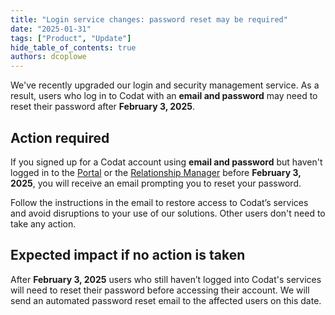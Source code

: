 ```yaml
---
title: "Login service changes: password reset may be required"
date: "2025-01-31"
tags: ["Product", "Update"]
hide_table_of_contents: true
authors: dcoplowe
---
```


We've recently upgraded our login and security management service. As a result, users who log in to Codat with an **email and password** may need to reset their password after **February 3, 2025**.

<!--truncate-->

## Action required

If you signed up for a Codat account using **email and password** but haven't logged in to the [Portal](https://app.codat.io/) or the [Relationship Manager](https://relationships.codat.io/) before **February 3, 2025**, you will receive an email prompting you to reset your password. 

Follow the instructions in the email to restore access to Codat’s services and avoid disruptions to your use of our solutions. Other users don't need to take any action. 

## Expected impact if no action is taken

After **February 3, 2025** users who still haven’t logged into Codat's services will need to reset their password before accessing their account. We will send an automated password reset email to the affected users on this date. 